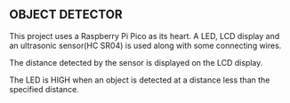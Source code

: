 ## OBJECT DETECTOR
This project uses a Raspberry Pi Pico as its heart. A LED, LCD display and an ultrasonic sensor(HC SR04) is used along with some connecting wires. 

The distance detected by the sensor is displayed on the LCD display.

The LED is HIGH when an object is detected at a distance less than the specified distance.  
